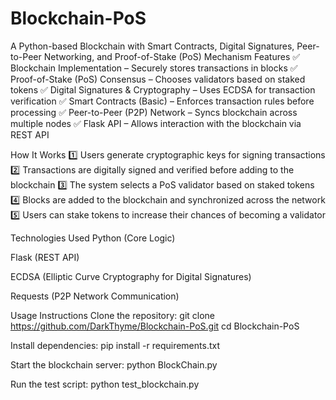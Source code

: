 # Blockchain-PoS
A Python-based Blockchain with Smart Contracts, Digital Signatures, Peer-to-Peer Networking, and Proof-of-Stake (PoS) Mechanism
 Features
✅ Blockchain Implementation – Securely stores transactions in blocks
✅ Proof-of-Stake (PoS) Consensus – Chooses validators based on staked tokens
✅ Digital Signatures & Cryptography – Uses ECDSA for transaction verification
✅ Smart Contracts (Basic) – Enforces transaction rules before processing
✅ Peer-to-Peer (P2P) Network – Syncs blockchain across multiple nodes
✅ Flask API – Allows interaction with the blockchain via REST API

 How It Works
1️⃣ Users generate cryptographic keys for signing transactions
2️⃣ Transactions are digitally signed and verified before adding to the blockchain
3️⃣ The system selects a PoS validator based on staked tokens
4️⃣ Blocks are added to the blockchain and synchronized across the network
5️⃣ Users can stake tokens to increase their chances of becoming a validator

 Technologies Used
Python (Core Logic)

Flask (REST API)

ECDSA (Elliptic Curve Cryptography for Digital Signatures)

Requests (P2P Network Communication)

 Usage Instructions
Clone the repository:
git clone https://github.com/DarkThyme/Blockchain-PoS.git
cd Blockchain-PoS

Install dependencies:
pip install -r requirements.txt

Start the blockchain server:
python BlockChain.py

Run the test script:
python test_blockchain.py


